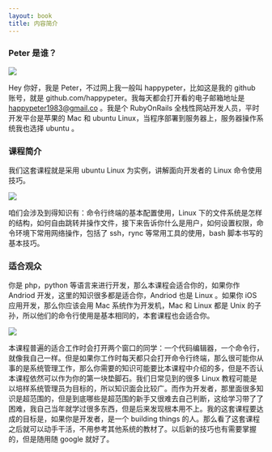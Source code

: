 ```yaml
---
layout: book
title: 内容简介
---
```


<!-- 3 min read -->

### Peter 是谁？

![](http://media.happycasts.net/pic/lgcb/peter_github.png)

Hey 你好，我是 Peter，不过网上我一般叫 happypeter，比如这是我的 github 账号，就是 github.com/happypeter。我每天都会打开看的电子邮箱地址是 happypeter1983@gmail.co 。我是个 RubyOnRails 全栈性网站开发人员，平时开发平台是苹果的 Mac 和 ubuntu Linux，当程序部署到服务器上，服务器操作系统我也选择 ubuntu 。

### 课程简介


我们这套课程就是采用 ubuntu Linux 为实例，讲解面向开发者的 Linux 命令使用技巧。

![](http://media.happycasts.net/pic/lgcb/ubuntu_cloud.png)

咱们会涉及到得知识有：命令行终端的基本配置使用，Linux 下的文件系统是怎样的结构，如何自由跳转并操作文件，接下来告诉你什么是用户，如何设置权限，命令环境下常用网络操作，包括了 ssh，rync 等常用工具的使用，bash 脚本书写的基本技巧。


### 适合观众

你是 php，python 等语言来进行开发，那么本课程会适合你的，如果你作 Andriod 开发，这里的知识很多都是适合你，Andriod 也是 Linux 。如果你 iOS 应用开发，那么你应该会用 Mac 系统作为开发机，Mac 和 Linux
都是 Unix 的子孙，所以他们的命令行使用是基本相同的，本套课程也会适合你。

![](http://media.happycasts.net/pic/lgcb/two_window.png)

本课程普遍的适合工作时会打开两个窗口的同学：一个代码编辑器，一个命令行，就像我自己一样。但是如果你工作时每天都只会打开命令行终端，那么很可能你从事的是系统管理工作，那么你需要的知识可能要比本课程中介绍的多，但是不否认本课程依然可以作为你的第一块垫脚石。我们日常见到的很多 Linux 教程可能是以培样系统管理员为目标的，所以知识面会比较广。而作为开发者，那里面很多知识是超范围的，但是到底哪些是超范围的新手又很难去自己判断，这给学习带了了困难，我自己当年就学过很多东西，但是后来发现根本用不上。我的这套课程要达成的目标是，如果你是开发者，是一个 building things 的人。那么看了这套课程之后就可以动手干活，不用参考其他系统的教材了。以后新的技巧也有需要掌握的，但是随用随 google 就好了。
